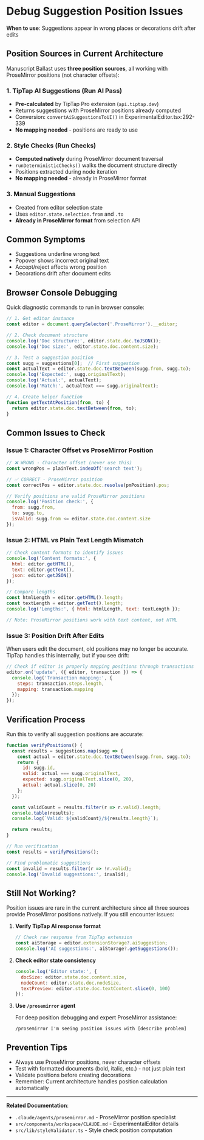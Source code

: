 # Debug Suggestion Position Issues

**When to use**: Suggestions appear in wrong places or decorations drift after edits

## Position Sources in Current Architecture

Manuscript Ballast uses **three position sources**, all working with ProseMirror positions (not character offsets):

### 1. TipTap AI Suggestions (Run AI Pass)
- **Pre-calculated** by TipTap Pro extension (`api.tiptap.dev`)
- Returns suggestions with ProseMirror positions already computed
- Conversion: `convertAiSuggestionsToUI()` in ExperimentalEditor.tsx:292-339
- **No mapping needed** - positions are ready to use

### 2. Style Checks (Run Checks)
- **Computed natively** during ProseMirror document traversal
- `runDeterministicChecks()` walks the document structure directly
- Positions extracted during node iteration
- **No mapping needed** - already in ProseMirror format

### 3. Manual Suggestions
- Created from editor selection state
- Uses `editor.state.selection.from` and `.to`
- **Already in ProseMirror format** from selection API

## Common Symptoms

- Suggestions underline wrong text
- Popover shows incorrect original text
- Accept/reject affects wrong position
- Decorations drift after document edits

## Browser Console Debugging

Quick diagnostic commands to run in browser console:

```javascript
// 1. Get editor instance
const editor = document.querySelector('.ProseMirror').__editor;

// 2. Check document structure
console.log('Doc structure:', editor.state.doc.toJSON());
console.log('Doc size:', editor.state.doc.content.size);

// 3. Test a suggestion position
const sugg = suggestions[0];  // First suggestion
const actualText = editor.state.doc.textBetween(sugg.from, sugg.to);
console.log('Expected:', sugg.originalText);
console.log('Actual:', actualText);
console.log('Match:', actualText === sugg.originalText);

// 4. Create helper function
function getTextAtPosition(from, to) {
  return editor.state.doc.textBetween(from, to);
}
```

## Common Issues to Check

### Issue 1: Character Offset vs ProseMirror Position

```javascript
// ❌ WRONG - Character offset (never use this)
const wrongPos = plainText.indexOf('search text');

// ✅ CORRECT - ProseMirror position
const correctPos = editor.state.doc.resolve(pmPosition).pos;

// Verify positions are valid ProseMirror positions
console.log('Position check:', {
  from: sugg.from,
  to: sugg.to,
  isValid: sugg.from <= editor.state.doc.content.size
});
```

### Issue 2: HTML vs Plain Text Length Mismatch

```javascript
// Check content formats to identify issues
console.log('Content formats:', {
  html: editor.getHTML(),
  text: editor.getText(),
  json: editor.getJSON()
});

// Compare lengths
const htmlLength = editor.getHTML().length;
const textLength = editor.getText().length;
console.log('Lengths:', { html: htmlLength, text: textLength });

// Note: ProseMirror positions work with text content, not HTML
```

### Issue 3: Position Drift After Edits

When users edit the document, old positions may no longer be accurate. TipTap handles this internally, but if you see drift:

```javascript
// Check if editor is properly mapping positions through transactions
editor.on('update', ({ editor, transaction }) => {
  console.log('Transaction mapping:', {
    steps: transaction.steps.length,
    mapping: transaction.mapping
  });
});
```

## Verification Process

Run this to verify all suggestion positions are accurate:

```javascript
function verifyPositions() {
  const results = suggestions.map(sugg => {
    const actual = editor.state.doc.textBetween(sugg.from, sugg.to);
    return {
      id: sugg.id,
      valid: actual === sugg.originalText,
      expected: sugg.originalText.slice(0, 20),
      actual: actual.slice(0, 20)
    };
  });

  const validCount = results.filter(r => r.valid).length;
  console.table(results);
  console.log(`Valid: ${validCount}/${results.length}`);

  return results;
}

// Run verification
const results = verifyPositions();

// Find problematic suggestions
const invalid = results.filter(r => !r.valid);
console.log('Invalid suggestions:', invalid);
```

## Still Not Working?

Position issues are rare in the current architecture since all three sources provide ProseMirror positions natively. If you still encounter issues:

1. **Verify TipTap AI response format**
   ```javascript
   // Check raw response from TipTap extension
   const aiStorage = editor.extensionStorage?.aiSuggestion;
   console.log('AI suggestions:', aiStorage?.getSuggestions());
   ```

2. **Check editor state consistency**
   ```javascript
   console.log('Editor state:', {
     docSize: editor.state.doc.content.size,
     nodeCount: editor.state.doc.nodeSize,
     textPreview: editor.state.doc.textContent.slice(0, 100)
   });
   ```

3. **Use `/prosemirror` agent**

   For deep position debugging and expert ProseMirror assistance:
   ```
   /prosemirror I'm seeing position issues with [describe problem]
   ```

## Prevention Tips

- Always use ProseMirror positions, never character offsets
- Test with formatted documents (bold, italic, etc.) - not just plain text
- Validate positions before creating decorations
- Remember: Current architecture handles position calculation automatically

---

**Related Documentation**:
- `.claude/agents/prosemirror.md` - ProseMirror position specialist
- `src/components/workspace/CLAUDE.md` - ExperimentalEditor details
- `src/lib/styleValidator.ts` - Style check position computation
